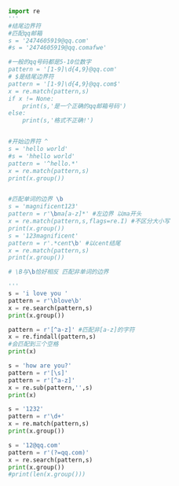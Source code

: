 
<BlogInfo id="23" title="7.边界字符的使用" author="白日梦想猿" pv=0 read_times=0 pre_cost_time=0分53秒 category="正则表达式" tag_list="['正则表达式']" create_time="2020.05.28 13:38:58" update_time="2020.05.29 12:58:31" />

```python
import re
'''
#结尾边界符
#匹配qq邮箱
s = '2474605919@qq.com'
#s = '2474605919@qq.comafwe'

#一般的qq号码都是5-10位数字
pattern = '[1-9]\d{4,9}@qq.com'
# $是结尾边界符
pattern = '[1-9]\d{4,9}@qq.com$'
x = re.match(pattern,s)
if x != None:
    print(s,'是一个正确的qq邮箱号码')
else:
    print(s,'格式不正确!')


#开始边界符 ^
s = 'hello world'
#s = 'hhello world'
pattern = '^hello.*'
x = re.match(pattern,s)
print(x.group())


#匹配单词的边界 \b
s = 'magnificent123'
pattern = r'\bma[a-z]*' #左边界 以ma开头
x = re.match(pattern,s,flags=re.I) #不区分大小写
print(x.group())
s = '123magnificent'
pattern = r'.*cent\b' #以cent结尾
x = re.match(pattern,s)
print(x.group())

# \B与\b恰好相反 匹配非单词的边界

'''
s = 'i love you '
pattern = r'\blove\b'
x = re.search(pattern,s)
print(x.group())

pattern = r'[^a-z]' #匹配非[a-z]的字符
x = re.findall(pattern,s)
#会匹配到三个空格
print(x)

s = 'how are you?'
pattern = r'[\s]'
pattern = r'[^a-z]'
x = re.sub(pattern,'',s)
print(x)

s = '1232'
pattern = r'\d+'
x = re.match(pattern,s)
print(x.group())

s = '12@qq.com'
pattern = r'(?=qq.com)'
x = re.search(pattern,s)
print(x.group())
#print(len(x.group()))







```

